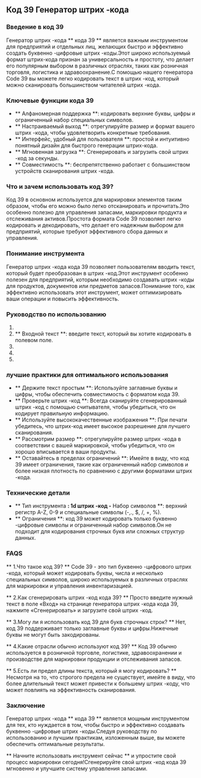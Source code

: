 ## Код 39 Генератор штрих -кода

### Введение в код 39
Генератор штрих -кода ** кода 39 ** является важным инструментом для предприятий и отдельных лиц, желающих быстро и эффективно создать буквенно -цифровые штрих -коды.Этот широко используемый формат штрих-кода признан за универсальность и простоту, что делает его популярным выбором в различных отраслях, таких как розничная торговля, логистика и здравоохранение.С помощью нашего генератора Code 39 вы можете легко кодировать текст в штрих -код, который можно сканировать большинством читателей штрих -кода.

### Ключевые функции кода 39
- ** Алфаномерная поддержка **: кодировать верхние буквы, цифры и ограниченный набор специальных символов.
- ** Настраиваемый выход **: отрегулируйте размер и формат вашего штрих -кода, чтобы удовлетворить конкретные требования.
- ** Интерфейс, удобный для пользователя **: простой и интуитивно понятный дизайн для быстрого генерации штрих-кода.
- ** Мгновенная загрузка **: Сгенерировать и загрузить свой штрих -код за секунды.
- ** Совместимость **: беспрепятственно работает с большинством устройств сканирования штрих -кода.

### Что и зачем использовать код 39?
Код 39 в основном используется для маркировки элементов таким образом, чтобы его можно было легко отсканировать и прочитать.Это особенно полезно для управления запасами, маркировки продукта и отслеживания активов.Простота формата Code 39 позволяет легко кодировать и декодировать, что делает его надежным выбором для предприятий, которые требуют эффективного сбора данных и управления.

### Понимание инструмента
Генератор штрих -кода кода 39 позволяет пользователям вводить текст, который будет преобразован в штрих -код.Этот инструмент особенно полезен для предприятий, которым необходимо создавать штрих -коды для продуктов, документов или предметов запасов.Понимание того, как эффективно использовать этот инструмент, может оптимизировать ваши операции и повысить эффективность.

### Руководство по использованию
1.
2. ** Входной текст **: введите текст, который вы хотите кодировать в полевом поле.
3.
4.
5.

### лучшие практики для оптимального использования
- ** Держите текст простым **: Используйте заглавные буквы и цифры, чтобы обеспечить совместимость с форматом кода 39.
- ** Проверьте штрих -код **: Всегда сканируйте сгенерированный штрих -код с помощью считывателя, чтобы убедиться, что он кодирует правильную информацию.
- ** Используйте высококачественные изображения **: При печати убедитесь, что штрих-код имеет высокое разрешение для лучшего сканирования.
- ** Рассмотрим размер **: отрегулируйте размер штрих -кода в соответствии с вашей маркировкой, чтобы убедиться, что он хорошо вписывается в ваши продукты.
- ** Оставайтесь в пределах ограничений **: Имейте в виду, что код 39 имеет ограничения, такие как ограниченный набор символов и более низкая плотность по сравнению с другими форматами штрих -кода.

### Технические детали
- ** Тип инструмента **: 1d штрих -код
-** Набор символов **: верхний регистр A-Z, 0-9 и специальные символы (-,., $, /, +, %).
- ** Ограничения **: код 39 может кодировать только буквенно -цифровые символы и ограниченный набор символов.Он не подходит для кодирования строчных букв или сложных структур данных.

### FAQS

** 1.Что такое код 39? **
Code 39 - это тип буквенно -цифрового штрих -кода, который может кодировать буквы, числа и несколько специальных символов, широко используемых в различных отраслях для маркировки и управления инвентаризацией.

** 2.Как сгенерировать штрих -код кода 39? **
Просто введите нужный текст в поле «Вход» на странице генератора штрих -кода кода 39, нажмите «Сгенерировать» и загрузите свой штрих -код.

** 3.Могу ли я использовать код 39 для букв строчных строк? **
Нет, код 39 поддерживает только заглавные буквы и цифры.Нижечные буквы не могут быть закодированы.

** 4.Какие отрасли обычно используют код 39? **
Код 39 обычно используется в розничной торговле, логистике, здравоохранении и производстве для маркировки продукции и отслеживания запасов.

** 5.Есть ли предел длины текста, который я могу кодировать? **
Несмотря на то, что строгого предела не существует, имейте в виду, что более длительный текст может привести к большему штрих -коду, что может повлиять на эффективность сканирования.

### Заключение
Генератор штрих -кода ** кода 39 ** является мощным инструментом для тех, кто нуждается в том, чтобы быстро и эффективно создавать буквенно -цифровые штрих -коды.Следуя руководству по использованию и лучшим практикам, изложенным выше, вы можете обеспечить оптимальные результаты.

** Начните использовать инструмент сейчас ** и упростите свой процесс маркировки сегодня!Сгенерируйте свой штрих -код кода 39 мгновенно и улучшите систему управления запасами.